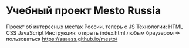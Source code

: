 # Учебный проект Mesto Russia
Проект об интересных местах России, теперь с JS
Технологии: HTML CSS JavaScript
Инструкция: открыть index.html любым браузером => пользоваться
https://saaass.github.io/mesto/